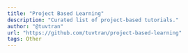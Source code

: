 ```yaml
---
title: "Project Based Learning"
description: "Curated list of project-based tutorials."
author: "@tuvtran"
url: "https://github.com/tuvtran/project-based-learning"
tags: Other
---
```

